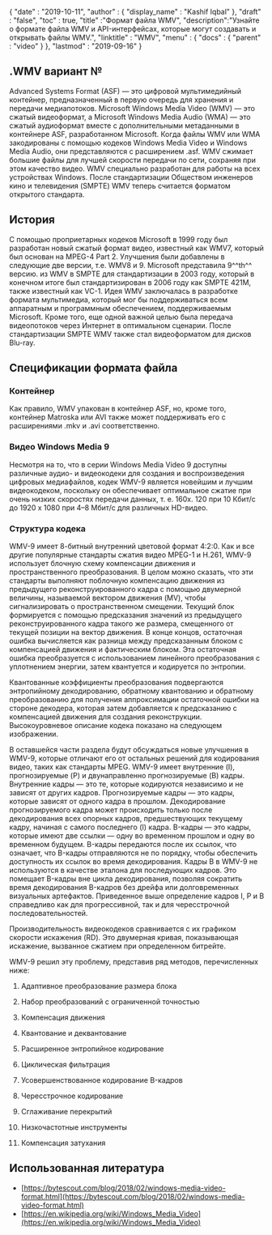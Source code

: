 {
  "date" : "2019-10-11",
  "author" : {
    "display_name" : "Kashif Iqbal"
},
  "draft" : "false",
  "toc" : true,
  "title" :"Формат файла WMV",
  "description":"Узнайте о формате файла WMV и API-интерфейсах, которые могут создавать и открывать файлы WMV.",
  "linktitle" : "WMV",
  "menu" : {
    "docs" : {
      "parent" : "video"
}
},
  "lastmod" : "2019-09-16"
}

## .WMV вариант №

Advanced Systems Format (ASF) — это цифровой мультимедийный контейнер, предназначенный в первую очередь для хранения и передачи медиапотоков. Microsoft Windows Media Video (WMV) — это сжатый видеоформат, а Microsoft Windows Media Audio (WMA) — это сжатый аудиоформат вместе с дополнительными метаданными в контейнере ASF, разработанном Microsoft. Когда файлы WMV или WMA закодированы с помощью кодеков Windows Media Video и Windows Media Audio, они представляются с расширением .asf. WMV сжимает большие файлы для лучшей скорости передачи по сети, сохраняя при этом качество видео. WMV специально разработан для работы на всех устройствах Windows. После стандартизации Обществом инженеров кино и телевидения (SMPTE) WMV теперь считается форматом открытого стандарта.

## История ##

С помощью проприетарных кодеков Microsoft в 1999 году был разработан новый сжатый формат видео, известный как WMV7, который был основан на MPEG-4 Part 2. Улучшения были добавлены в следующие две версии, т.е. WMV8 и 9. Microsoft представила 9^^th^^ версию. из WMV в SMPTE для стандартизации в 2003 году, который в конечном итоге был стандартизирован в 2006 году как SMPTE 421M, также известный как VC-1. Идея WMV заключалась в разработке формата мультимедиа, который мог бы поддерживаться всем аппаратным и программным обеспечением, поддерживаемым Microsoft. Кроме того, еще одной важной целью была передача видеопотоков через Интернет в оптимальном сценарии. После стандартизации SMPTE WMV также стал видеоформатом для дисков Blu-ray.

## Спецификации формата файла

### Контейнер

Как правило, WMV упакован в контейнер ASF, но, кроме того, контейнер Matroska или AVI также может поддерживать его с расширениями .mkv и .avi соответственно.

### Видео Windows Media 9

Несмотря на то, что в серии Windows Media Video 9 доступны различные аудио- и видеокодеки для создания и воспроизведения цифровых медиафайлов, кодек WMV-9 является новейшим и лучшим видеокодеком, поскольку он обеспечивает оптимальное сжатие при очень низких скоростях передачи данных, т. е. 160x. 120 при 10 Кбит/с до 1920 x 1080 при 4–8 Мбит/с для различных HD-видео.

### Структура кодека

WMV-9 имеет 8-битный внутренний цветовой формат 4:2:0. Как и все другие популярные стандарты сжатия видео MPEG-1 и H.261, WMV-9 использует блочную схему компенсации движения и пространственного преобразования. В целом можно сказать, что эти стандарты выполняют поблочную компенсацию движения из предыдущего реконструированного кадра с помощью двумерной величины, называемой вектором движения (MV), чтобы сигнализировать о пространственном смещении. Текущий блок формируется с помощью предсказания значений из предыдущего реконструированного кадра такого же размера, смещенного от текущей позиции на вектор движения. В конце концов, остаточная ошибка вычисляется как разница между предсказанным блоком с компенсацией движения и фактическим блоком. Эта остаточная ошибка преобразуется с использованием линейного преобразования с уплотнением энергии, затем квантуется и кодируется по энтропии.

Квантованные коэффициенты преобразования подвергаются энтропийному декодированию, обратному квантованию и обратному преобразованию для получения аппроксимации остаточной ошибки на стороне декодера, которая затем добавляется к предсказанию с компенсацией движения для создания реконструкции. Высокоуровневое описание кодека показано на следующем изображении.

В оставшейся части раздела будут обсуждаться новые улучшения в WMV-9, которые отличают его от остальных решений для кодирования видео, таких как стандарты MPEG. WMV-9 имеет внутренние (I), прогнозируемые (P) и двунаправленно прогнозируемые (B) кадры. Внутренние кадры — это те, которые кодируются независимо и не зависят от других кадров. Прогнозируемые кадры — это кадры, которые зависят от одного кадра в прошлом. Декодирование прогнозируемого кадра может происходить только после декодирования всех опорных кадров, предшествующих текущему кадру, начиная с самого последнего (I) кадра. B-кадры — это кадры, которые имеют две ссылки — одну во временном прошлом и одну во временном будущем. B-кадры передаются после их ссылок, что означает, что B-кадры отправляются не по порядку, чтобы обеспечить доступность их ссылок во время декодирования. Кадры B в WMV-9 не используются в качестве эталона для последующих кадров. Это помещает B-кадры вне цикла декодирования, позволяя сократить время декодирования B-кадров без дрейфа или долговременных визуальных артефактов. Приведенное выше определение кадров I, P и B справедливо как для прогрессивной, так и для чересстрочной последовательностей.

Производительность видеокодеков сравнивается с их графиком скорости искажения (RD). Это двумерная кривая, показывающая искажение, вызванное сжатием при определенном битрейте.

WMV-9 решил эту проблему, представив ряд методов, перечисленных ниже:

1. Адаптивное преобразование размера блока

2. Набор преобразований с ограниченной точностью

3. Компенсация движения

4. Квантование и деквантование

5. Расширенное энтропийное кодирование

6. Циклическая фильтрация

7. Усовершенствованное кодирование B-кадров

8. Чересстрочное кодирование

9. Сглаживание перекрытий

10. Низкочастотные инструменты

11. Компенсация затухания

## Использованная литература ##

* [https://bytescout.com/blog/2018/02/windows-media-video-format.html](https://bytescout.com/blog/2018/02/windows-media-video-format.html)
* [https://en.wikipedia.org/wiki/Windows_Media_Video](https://en.wikipedia.org/wiki/Windows_Media_Video)


